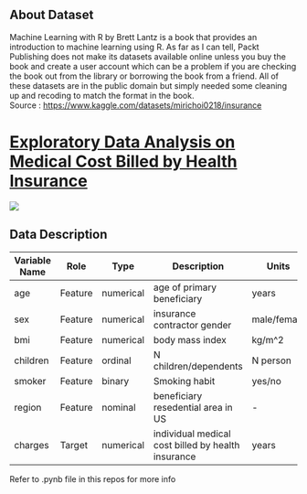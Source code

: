 ## About Dataset


Machine Learning with R by Brett Lantz is a book that provides an introduction to machine learning using R. As far as I can tell, Packt Publishing does not make its datasets available online unless you buy the book and create a user account which can be a problem if you are checking the book out from the library or borrowing the book from a friend. All of these datasets are in the public domain but simply needed some cleaning up and recoding to match the format in the book. <br>
Source : https://www.kaggle.com/datasets/mirichoi0218/insurance

# <u>Exploratory Data Analysis on Medical Cost Billed by Health Insurance</u>
![](https://apicms.thestar.com.my/uploads/images/2024/02/14/thumbs/550/2530329.webp)

## Data Description<a id='dd'></a>


|Variable Name |	Role	|Type	|Description	|Units	|Missing Values|
|--------------|------------|-------|---------------|-------|--------------|
|age|Feature	| numerical	| age of primary beneficiary	| years	|no|
|sex|Feature|numerical| insurance contractor gender| male/female	|no|
|bmi|Feature	| numerical	| body mass index 	| kg/m^2	|no|
|children|Feature	| ordinal | N children/dependents	| N person	|no|
|smoker|Feature	| binary	| Smoking habit	| yes/no	|no|
|region|Feature	| nominal	| beneficiary resedential area in US| - |no|
|charges|Target	| numerical	| individual medical cost billed by health insurance| years	|no|

Refer to .pynb file in this repos for more info
